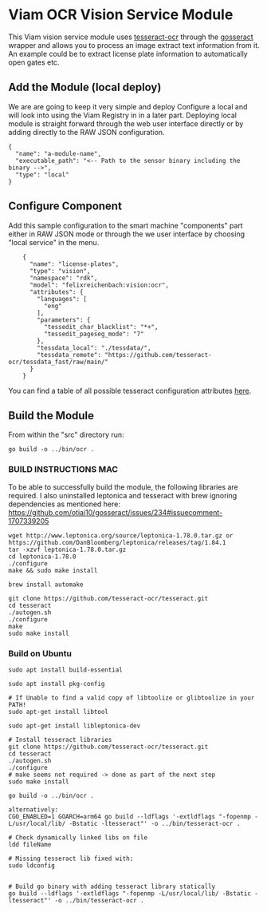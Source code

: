 # Viam OCR Vision Service Module

This Viam vision service module uses [tesseract-ocr](https://github.com/tesseract-ocr/tesseract) through the [gosseract](https://pkg.go.dev/github.com/otiai10/gosseract/v2) wrapper and allows you to process an image extract text information from it. An example could be to extract license plate information to automatically open gates etc.

## Add the Module (local deploy)

We are are going to keep it very simple and deploy Configure a local and will look into using the Viam Registry in in a later part. Deploying local module is straight forward through the web user interface directly or by adding directly to the RAW JSON configuration.

```
{
  "name": "a-module-name",
  "executable_path": "<-- Path to the sensor binary including the binary -->",
  "type": "local"
}
```

## Configure Component

Add this sample configuration to the smart machine "components" part either in RAW JSON mode or through the we user interface by choosing "local service" in the menu.

```
    {
      "name": "license-plates",
      "type": "vision",
      "namespace": "rdk",
      "model": "felixreichenbach:vision:ocr",
      "attributes": {
        "languages": [
          "eng"
        ],
        "parameters": {
          "tessedit_char_blacklist": "*+",
          "tessedit_pageseg_mode": "7"
        },
        "tessdata_local": "./tessdata/",
        "tessdata_remote": "https://github.com/tesseract-ocr/tessdata_fast/raw/main/"
      }
    }
```

You can find a table of all possible tesseract configuration attributes [here](tesseract-config-params.md).

## Build the Module

From within the "src" directory run:

```go build -o ../bin/ocr .```

### BUILD INSTRUCTIONS MAC

To be able to successfully build the module, the following libraries are required.
I also uninstalled leptonica and tesseract with brew ignoring dependencies as mentioned here: https://github.com/otiai10/gosseract/issues/234#issuecomment-1707339205

```
wget http://www.leptonica.org/source/leptonica-1.78.0.tar.gz or https://github.com/DanBloomberg/leptonica/releases/tag/1.84.1
tar -xzvf leptonica-1.78.0.tar.gz
cd leptonica-1.78.0
./configure
make && sudo make install
```

```
brew install automake

git clone https://github.com/tesseract-ocr/tesseract.git
cd tesseract
./autogen.sh
./configure
make
sudo make install
```


### Build on Ubuntu

```
sudo apt install build-essential

sudo apt install pkg-config

# If Unable to find a valid copy of libtoolize or glibtoolize in your PATH!
sudo apt-get install libtool

sudo apt-get install libleptonica-dev

# Install tesseract libraries
git clone https://github.com/tesseract-ocr/tesseract.git
cd tesseract
./autogen.sh
./configure
# make seems not required -> done as part of the next step
sudo make install

go build -o ../bin/ocr .

alternatively:
CGO_ENABLED=1 GOARCH=arm64 go build --ldflags '-extldflags "-fopenmp -L/usr/local/lib/ -Bstatic -ltesseract"' -o ../bin/tesseract-ocr .

# Check dynamically linked libs on file
ldd fileName

# Missing tesseract lib fixed with:
sudo ldconfig


# Build go binary with adding tesseract library statically
go build --ldflags '-extldflags "-fopenmp -L/usr/local/lib/ -Bstatic -ltesseract"' -o ../bin/tesseract-ocr .


```


